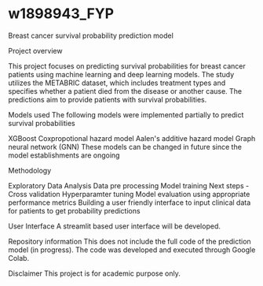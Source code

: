 # w1898943_FYP
Breast cancer survival probability prediction model


Project overview

This project focuses on predicting survival probabilities for breast cancer patients using machine learning and deep learning models. The study utilizes the METABRIC dataset, which includes treatment types and specifies whether a patient died from the disease or another cause. The predictions aim to provide patients with survival probabilities.

Models used
The following models were implemented partially to predict survival probabilities

XGBoost
Coxpropotional hazard model
Aalen's additive hazard model
Graph neural network (GNN)
These models can be changed in future since the model establishments are ongoing

Methodology

Exploratory Data Analysis
Data pre processing
Model training
Next steps - Cross validation
             Hyperparamter tuning
             Model evaluation using appropriate performance metrics
             Building a user friendly interface to input clinical data for patients to get probability predictions


User Interface
A streamlit based user interface will be developed.

Repository information
This does not include the full code of the prediction model (in progress).
The code was developed and executed through Google Colab.

Disclaimer
This project is for academic purpose only.
